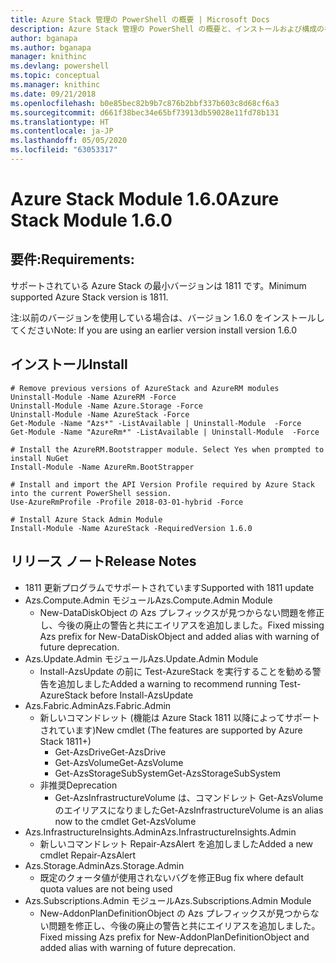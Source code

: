 ```yaml
---
title: Azure Stack 管理の PowerShell の概要 | Microsoft Docs
description: Azure Stack 管理の PowerShell の概要と、インストールおよび構成の手順。
author: bganapa
ms.author: bganapa
manager: knithinc
ms.devlang: powershell
ms.topic: conceptual
ms.manager: knithinc
ms.date: 09/21/2018
ms.openlocfilehash: b0e85bec82b9b7c876b2bbf337b603c8d68cf6a3
ms.sourcegitcommit: d661f38bec34e65bf73913db59028e11fd78b131
ms.translationtype: HT
ms.contentlocale: ja-JP
ms.lasthandoff: 05/05/2020
ms.locfileid: "63053317"
---
```

# <a name="azure-stack-module-160"></a><span data-ttu-id="24009-103">Azure Stack Module 1.6.0</span><span class="sxs-lookup"><span data-stu-id="24009-103">Azure Stack Module 1.6.0</span></span>

## <a name="requirements"></a><span data-ttu-id="24009-104">要件:</span><span class="sxs-lookup"><span data-stu-id="24009-104">Requirements:</span></span>
<span data-ttu-id="24009-105">サポートされている Azure Stack の最小バージョンは 1811 です。</span><span class="sxs-lookup"><span data-stu-id="24009-105">Minimum supported Azure Stack version is 1811.</span></span>

<span data-ttu-id="24009-106">注:以前のバージョンを使用している場合は、バージョン 1.6.0 をインストールしてください</span><span class="sxs-lookup"><span data-stu-id="24009-106">Note: If you are using an earlier version install version 1.6.0</span></span>

## <a name="install"></a><span data-ttu-id="24009-107">インストール</span><span class="sxs-lookup"><span data-stu-id="24009-107">Install</span></span>
```
# Remove previous versions of AzureStack and AzureRM modules
Uninstall-Module -Name AzureRM -Force
Uninstall-Module -Name Azure.Storage -Force
Uninstall-Module -Name AzureStack -Force
Get-Module -Name "Azs*" -ListAvailable | Uninstall-Module  -Force 
Get-Module -Name "AzureRm*" -ListAvailable | Uninstall-Module  -Force

# Install the AzureRM.Bootstrapper module. Select Yes when prompted to install NuGet
Install-Module -Name AzureRm.BootStrapper

# Install and import the API Version Profile required by Azure Stack into the current PowerShell session.
Use-AzureRmProfile -Profile 2018-03-01-hybrid -Force

# Install Azure Stack Admin Module
Install-Module -Name AzureStack -RequiredVersion 1.6.0
```

## <a name="release-notes"></a><span data-ttu-id="24009-108">リリース ノート</span><span class="sxs-lookup"><span data-stu-id="24009-108">Release Notes</span></span>
* <span data-ttu-id="24009-109">1811 更新プログラムでサポートされています</span><span class="sxs-lookup"><span data-stu-id="24009-109">Supported with 1811 update</span></span>
* <span data-ttu-id="24009-110">Azs.Compute.Admin モジュール</span><span class="sxs-lookup"><span data-stu-id="24009-110">Azs.Compute.Admin Module</span></span>
    * <span data-ttu-id="24009-111">New-DataDiskObject の Azs プレフィックスが見つからない問題を修正し、今後の廃止の警告と共にエイリアスを追加しました。</span><span class="sxs-lookup"><span data-stu-id="24009-111">Fixed missing Azs prefix for New-DataDiskObject and added alias with warning of future deprecation.</span></span>
* <span data-ttu-id="24009-112">Azs.Update.Admin モジュール</span><span class="sxs-lookup"><span data-stu-id="24009-112">Azs.Update.Admin Module</span></span>
    * <span data-ttu-id="24009-113">Install-AzsUpdate の前に Test-AzureStack を実行することを勧める警告を追加しました</span><span class="sxs-lookup"><span data-stu-id="24009-113">Added a warning to recommend running Test-AzureStack before Install-AzsUpdate</span></span>
* <span data-ttu-id="24009-114">Azs.Fabric.Admin</span><span class="sxs-lookup"><span data-stu-id="24009-114">Azs.Fabric.Admin</span></span>
    * <span data-ttu-id="24009-115">新しいコマンドレット (機能は Azure Stack 1811 以降によってサポートされています)</span><span class="sxs-lookup"><span data-stu-id="24009-115">New cmdlet (The features are supported by Azure Stack 1811+)</span></span>
        * <span data-ttu-id="24009-116">Get-AzsDrive</span><span class="sxs-lookup"><span data-stu-id="24009-116">Get-AzsDrive</span></span>
        * <span data-ttu-id="24009-117">Get-AzsVolume</span><span class="sxs-lookup"><span data-stu-id="24009-117">Get-AzsVolume</span></span>
        * <span data-ttu-id="24009-118">Get-AzsStorageSubSystem</span><span class="sxs-lookup"><span data-stu-id="24009-118">Get-AzsStorageSubSystem</span></span>
    * <span data-ttu-id="24009-119">非推奨</span><span class="sxs-lookup"><span data-stu-id="24009-119">Deprecation</span></span>
        * <span data-ttu-id="24009-120">Get-AzsInfrastructureVolume は、コマンドレット Get-AzsVolume のエイリアスになりました</span><span class="sxs-lookup"><span data-stu-id="24009-120">Get-AzsInfrastructureVolume is an alias now to the cmdlet Get-AzsVolume</span></span>
* <span data-ttu-id="24009-121">Azs.InfrastructureInsights.Admin</span><span class="sxs-lookup"><span data-stu-id="24009-121">Azs.InfrastructureInsights.Admin</span></span>
    *  <span data-ttu-id="24009-122">新しいコマンドレット Repair-AzsAlert を追加しました</span><span class="sxs-lookup"><span data-stu-id="24009-122">Added a new cmdlet Repair-AzsAlert</span></span>
* <span data-ttu-id="24009-123">Azs.Storage.Admin</span><span class="sxs-lookup"><span data-stu-id="24009-123">Azs.Storage.Admin</span></span>
    * <span data-ttu-id="24009-124">既定のクォータ値が使用されないバグを修正</span><span class="sxs-lookup"><span data-stu-id="24009-124">Bug fix where default quota values are not being used</span></span>
* <span data-ttu-id="24009-125">Azs.Subscriptions.Admin モジュール</span><span class="sxs-lookup"><span data-stu-id="24009-125">Azs.Subscriptions.Admin Module</span></span>
    * <span data-ttu-id="24009-126">New-AddonPlanDefinitionObject の Azs プレフィックスが見つからない問題を修正し、今後の廃止の警告と共にエイリアスを追加しました。</span><span class="sxs-lookup"><span data-stu-id="24009-126">Fixed missing Azs prefix for New-AddonPlanDefinitionObject and added alias with warning of future deprecation.</span></span>
